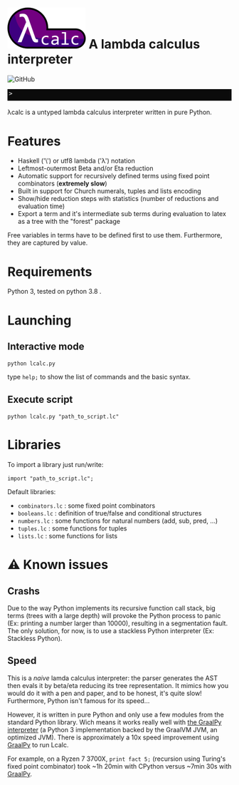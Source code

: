 # ![](logo.png) A lambda calculus interpreter 

![GitHub](https://img.shields.io/github/license/smallcluster/Lcalc?logo=Github)

![](recursive.gif)

λcalc is a untyped lambda calculus interpreter written in pure Python.


# Features

- Haskell ('\\') or utf8 lambda ('λ') notation
- Leftmost-outermost Beta and/or Eta reduction
- Automatic support for recursively defined terms using fixed point combinators (**extremely slow**)
- Built in support for Church numerals, tuples and lists encoding
- Show/hide reduction steps with statistics (number of reductions and evaluation time)
- Export a term and it's intermediate sub terms during evaluation to latex as a tree with the "forest" package

Free variables in terms have to be defined first to use them. Furthermore, they are captured by value.

# Requirements

Python 3, tested on python 3.8 .

# Launching

## Interactive mode

```
python lcalc.py
```
type ``help;`` to show the list of commands and the basic syntax.

## Execute script

```
python lcalc.py "path_to_script.lc"
```

# Libraries

To import a library just run/write:
```
import "path_to_script.lc";
```
Default libraries:
- ``combinators.lc`` : some fixed point combinators
- ``booleans.lc`` : definition of true/false and conditional structures
- ``numbers.lc`` : some functions for natural numbers (add, sub, pred, ...)
- ``tuples.lc`` : some functions for tuples
- ``lists.lc`` : some functions for lists

# ⚠️ Known issues

## Crashs

Due to the way Python implements its recursive function call stack, big terms (trees with a large depth) will provoke the Python process to panic (Ex: printing a number larger than 10000), resulting in a segmentation fault. The only solution, for now, is to use a stackless Python interpreter (Ex: Stackless Python).

## Speed

This is a *naive* lamda calculus interpreter: the parser generates the AST then evals it by beta/eta reducing its tree representation. It mimics how you would do it with a pen and paper, and to be honest, it's quite slow! Furthermore, Python isn't famous for its speed...

However, it is written in pure Python and only use a few modules from the standard Python library. Wich means it works really well with [the GraalPy interpreter](https://github.com/oracle/graalpython) (a Python 3 implementation backed by the GraalVM JVM, an optimized JVM).
There is approximately a 10x speed improvement using [GraalPy](https://github.com/oracle/graalpython) to run Lcalc.

For example, on a Ryzen 7 3700X, `print fact 5;` (recursion using Turing's fixed point combinator) took ~1h 20min with CPython versus ~7min 30s with [GraalPy](https://github.com/oracle/graalpython).

